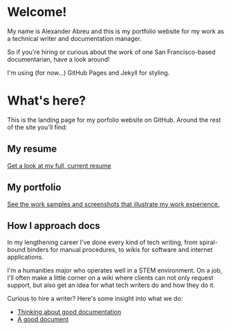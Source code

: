 # Welcome!

My name is Alexander Abreu and this is my portfolio website for my work 
as a technical writer and documentation manager.

So if you're hiring or curious about the work of one San Francisco-based documentarian, 
have a look around!

I'm using (for now...) GitHub Pages and Jekyll for styling. 


# What's here?

This is the landing page for my porfolio website on GitHub. 
Around the rest of the site you'll find:

## My resume

[Get a look at my full, current resume](./docs/resume.md)

## My portfolio

[See the work samples and screenshots that illustrate my work experience.](./docs/portfolio.md)

## How I approach docs

In my lengthening career I've done every kind of tech writing, 
from spiral-bound binders for manual procedures, 
to wikis for software and internet applications.

I'm a humanities major who operates well in a STEM environment.
On a job, I'll often make a little corner on a wiki where
clients can not only request support, but also get an idea
for what tech writers do and how they do it.

Curious to hire a writer? Here's some insight into what we do:
* [Thinking about good documentation](whats_the_magic_1.md)
* [A good document](whats_the_magic_2.md)
